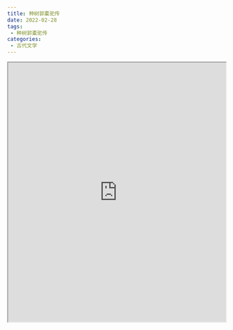 ```yaml
---
title: 种树郭橐驼传
date: 2022-02-28
tags:
 - 种树郭橐驼传
categories:
 - 古代文学
---
```




<iframe src="http://localhost:8080/pdf/web/viewer.html?file=https://vkceyugu.cdn.bspapp.com/VKCEYUGU-e9075d72-0451-48df-afe1-d46932ae4554/7f71ca3f-e851-4715-825d-82195728d72a.pdf" width="100%" height="600px"></iframe>
